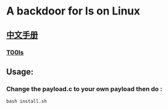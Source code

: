 # A backdoor for ls on Linux

## [中文手册](https://github.com/MuoDoo/lsBackdoor/blob/master/cnREADME.md)

### [T00ls](https://www.t00ls.net)

## Usage:
### Change the payload.c to your own payload then do :
```
bash install.sh
```
 

